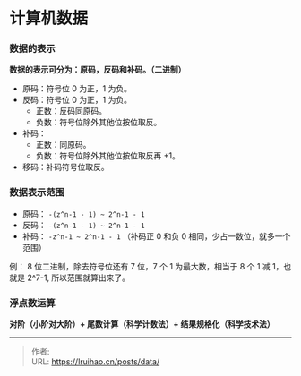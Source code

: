 # 计算机数据


### 数据的表示

**数据的表示可分为：原码，反码和补码。（二进制）**

- 原码：符号位 0 为正，1 为负。
- 反码：符号位 0 为正，1 为负。
  - 正数：反码同原码。
  - 负数：符号位除外其他位按位取反。
- 补码：
  - 正数：同原码。
  - 负数：符号位除外其他位按位取反再 +1。
- 移码：补码符号位取反。

### 数据表示范围

- 原码： `-(z^n-1 - 1) ~ 2^n-1 - 1`
- 反码： `-(z^n-1 - 1) ~ 2^n-1 - 1`
- 补码： `-z^n-1 ~ 2^n-1 - 1` （补码正 0 和负 0 相同，少占一数位，就多一个范围）

例：
8 位二进制，除去符号位还有 7 位，7 个 1 为最大数，相当于 8 个 1 减 1，也就是 2^7-1, 所以范围就算出来了。

### 浮点数运算

**对阶（小阶对大阶）+ 尾数计算（科学计数法）+ 结果规格化（科学技术法）**


---

> 作者:   
> URL: https://lruihao.cn/posts/data/  

